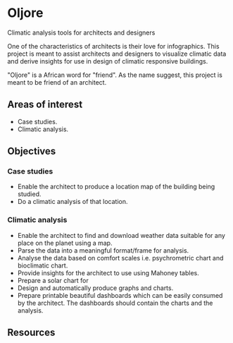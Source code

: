 # Oljore
Climatic analysis tools for architects and designers

One of the characteristics of architects is their love for infographics. This project is meant to assist architects and designers to visualize climatic data and derive insights for use in design of climatic responsive buildings.

"Oljore" is a African word for "friend". As the name suggest, this project is meant to be friend of an architect.

## Areas of interest
- Case studies.
- Climatic analysis.

## Objectives
### Case studies
- Enable the architect to produce a location map of the building being studied.
- Do a climatic analysis of that location.

### Climatic analysis
- Enable the architect to find and download weather data suitable for any place on the planet using a map.
- Parse the data into a meaningful format/frame for analysis.
- Analyse the data based on comfort scales i.e. psychrometric chart and bioclimatic chart.
- Provide insights for the architect to use using Mahoney tables.
- Prepare a solar chart for
- Design and automatically produce graphs and charts.
- Prepare printable beautiful dashboards which can be easily consumed by the architect. The dashboards should contain the charts and the analysis.

## Resources
